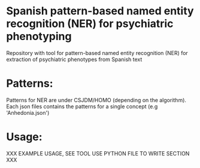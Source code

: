 # Spanish pattern-based named entity recognition (NER) for psychiatric phenotyping
Repository with tool for pattern-based named entity recognition (NER) for extraction of psychiatric phenotypes from Spanish text

# Patterns:
Patterns for NER are under CSJDM/HOMO (depending on the algorithm). Each json files contains the patterns for a single concept (e.g 'Anhedonia.json')

# Usage:
XXX EXAMPLE USAGE, SEE TOOL USE PYTHON FILE TO WRITE SECTION XXX
